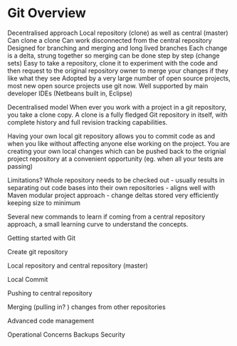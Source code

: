 # Git Overview

Decentralised approach
Local repository (clone) as well as central (master)
Can clone a clone
Can work disconnected from the central repository
Designed for branching and merging and long lived branches
Each change is a delta, strung together so merging can be done step by step (change sets)
Easy to take a repository, clone it to experiment with the code and then request to the original repository owner to merge your changes if they like what they see
Adopted by a very large number of open source projects, most new open source projects use git now.
Well supported by main developer IDEs (Netbeans built in, Eclipse)

Decentralised model
When ever you work with a project in a git repository, you take a clone copy.  A clone is a fully fledged Git repository in itself, with complete history and full revision tracking capabilities.

Having your own local git repository allows you to commit code as and when you like without affecting anyone else working on the project.  You are creating your own local changes which can be pushed back to the orignial project repository at a convenient opportunity (eg. when all your tests are passing)

Limitations?
Whole repository needs to be checked out - usually results in separating out code bases into their own repositories - aligns well with Maven modular project approach - change deltas stored very efficiently keeping size to minimum

Several new commands to learn if coming from a central repository approach, a small learning curve to understand the concepts.

Getting started with Git

Create git repository

Local repository and central repository (master)

Local Commit

Pushing to central repository

Merging (pulling in? ) changes from other repositories

Advanced code management

Operational Concerns
Backups
Security
